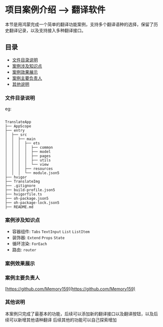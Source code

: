 # 项目案例介绍 --> 翻译软件
  本节是用鸿蒙完成一个简单的翻译功能案例，支持多个翻译语种的选择，保留了历史翻译记录，以及支持接入多种翻译接口。
  
## 目录
- [文件目录说明](#文件目录说明)
- [案例涉及知识点](#案例涉及知识点)
- [案例效果展示](#案例效果展示)
- [案例主要负责人](#案例主要负责人)
- [其他说明](#其他说明)

### 文件目录说明
eg:
```

TranslateApp
├── AppScope
├── entry
│  ├── src  
│  │  ├── main
│  │  │  ├── ets
│  │  │  │  ├── common
│  │  │  │  ├── model
│  │  │  │  ├── pages
│  │  │  │  ├── utils
│  │  │  │  └── view
│  │  │  ├── resources
│  │  │  └── module.json5
├── hvigor
├── TranslateImg
├── .gitignore
├── build-profile.json5
├── hvigorfile.ts
├── oh-package.json5
├── oh-package-lock.json5
├── README.md

```

### 案例涉及知识点
- 容器组件: `Tabs` `TextInput` `List` `ListItem`
- 装饰器: `Extend` `Props` `State`
- 循环渲染: `ForEach`
- 路由: `router`

### 案例效果展示

### 案例主要负责人
[https://github.com/Memory159](https://github.com/Memory159)

### 其他说明
本案例只完成了最基本的功能，后续可以添加新的翻译接口以及翻译按钮，以及后续可以新增其他语种翻译
后续其他的功能可以自己探索增加

    





























